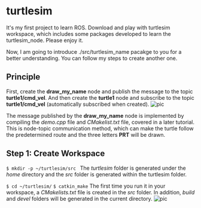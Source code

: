 # turtlesim
It's my first project to learn ROS. Download and play with turtlesim workspace, which includes some packages developed to learn the turtlesim_node. Please enjoy it.

Now, I am going to introduce ./src/turtlesim_name pacakge to you for a better understanding. You can follow my steps to create another one.


## Principle
First, create the **draw_my_name** node and publish the message to the topic **turtle1/cmd_vel**. And then create the **turtle1** node and subscribe to the topic **turtle1/cmd_vel** (automatically subscribed when created). 
![pic](http://m.qpic.cn/psc?/V53W2FkB1yOtnS25GEyd38amA54P7fxq/45NBuzDIW489QBoVep5mcZsqEWHjgbXMo1XWKAP0Y7jdTkiJyO3vePJgZw7UHcQW4nv31zuLS1hVIqlGLrMp8LoU0K2aCaR.RP*L9JxuI1I!/b&bo=HQXCAQAAAAABF.s!&rf=viewer_4)

The message published by the **draw_my_name** node is implemented by compiling the *demo.cpp* file and *CMakelist.txt* file, covered in a later tutorial. This is node-topic communication method, which can make the turtle follow the predetermined route and the three letters **PRT** will be drawn.

## Step 1: Create Workspace
`$ mkdir -p ~/turtlesim/src `
The *turtlesim* folder is generated under the *home* directory and the *src* folder is generated within the turtlesim folder.

`$ cd ~/turtlesim/`
`$ catkin_make`
The first time you run it in your workspace, a *CMakelists.txt* file is created in the *src* folder. In addition, *build* and *devel* folders will be generated in the current directory.
![pic](http://m.qpic.cn/psc?/V53W2FkB1yOtnS25GEyd38amA54P7fxq/45NBuzDIW489QBoVep5mcZ4u9lod5A0RGiMbl*jDuQb.hMqXcgWJ5qPrQ69C3chNDM.j7h.OjjdMUfHPmGpUqciWwYOIkZx*kFpgAHhqz*A!/b&bo=egMXAnoDFwIDGTw!&rf=viewer_4)
